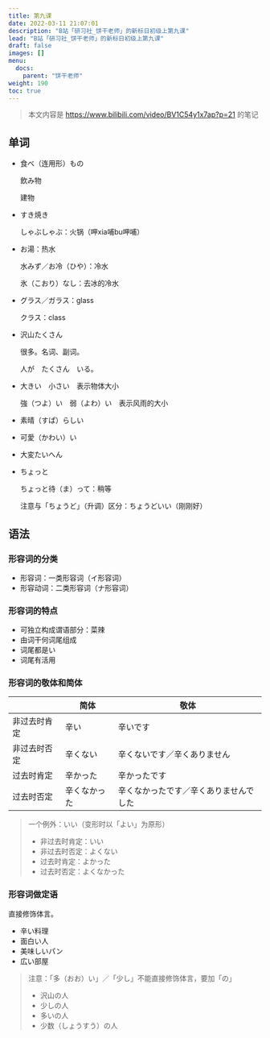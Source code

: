 ```yaml
---
title: 第九课
date: 2022-03-11 21:07:01
description: "B站「研习社_饼干老师」的新标日初级上第九课"
lead: "B站「研习社_饼干老师」的新标日初级上第九课"
draft: false
images: []
menu:
  docs:
    parent: "饼干老师"
weight: 190
toc: true
---
```


> 本文内容是 https://www.bilibili.com/video/BV1C54y1x7ap?p=21 的笔记

## 单词

- 食べ（连用形）もの

  飲み物

  建物

- すき焼き

  しゃぶしゃぶ：火锅（呷xia哺bu呷哺）

- お湯：热水

  水みず／お冷（ひや）：冷水

  氷（こおり）なし：去冰的冷水

- グラス／ガラス：glass

  クラス：class

- 沢山たくさん

  很多。名词、副词。

  人が　たくさん　いる。

- 大きい　小さい　表示物体大小

  強（つよ）い　弱（よわ）い　表示风雨的大小

- 素晴（すぱ）らしい

- 可愛（かわい）い

- 大変たいへん

- ちょっと

  ちょっと待（ま）って：稍等

  注意与「ちょうど」（升调）区分：ちょうどいい（刚刚好）

## 语法

### 形容词的分类

- 形容词：一类形容词（イ形容词）
- 形容动词：二类形容词（ナ形容词）

### 形容词的特点

- 可独立构成谓语部分：菜辣
- 由词干何词尾组成
- 词尾都是い
- 词尾有活用

### 形容词的敬体和简体

|              | 简体         | 敬体                                   |
| ------------ | ------------ | -------------------------------------- |
| 非过去时肯定 | 辛い         | 辛いです                               |
| 非过去时否定 | 辛くない     | 辛くないです／辛くありません           |
| 过去时肯定   | 辛かった     | 辛かったです                           |
| 过去时否定   | 辛くなかった | 辛くなかったです／辛くありませんでした |

> 一个例外：いい（变形时以「よい」为原形）
> - 非过去时肯定：いい
> - 非过去时否定：よくない
> - 过去时肯定：よかった
> - 过去时否定：よくなかった

### 形容词做定语

直接修饰体言。

- 辛い料理
- 面白い人
- 美味しいパン
- 広い部屋

> 注意：「多（おお）い」／「少し」不能直接修饰体言，要加「の」
>
> - 沢山の人
> - 少しの人
> - 多いの人
> - 少数（しょうすう）の人


